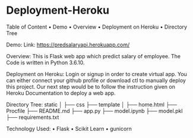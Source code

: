 # Deployment-Heroku

Table of Content
•	Demo
•	Overview
•	Deployment on Heroku
•	Directory Tree

Demo:
Link: https://predsalaryapi.herokuapp.com/


Overview:
This is Flask web app which predict salary of employee. The Code is written in Python 3.6.10. 

Deployment on Heroku:
Login or signup in order to create virtual app. You can either connect your github profile or download ctl to manually deploy this project.
Our next step would be to follow the instruction given on Heroku Documentation to deploy a web app.


Directory Tree:
static 
│   ├── css
├── template
│   ├── home.html
├── Procfile
├── README.md
├── app.py
├── model.ipynb
├── model.pkl
├── requirements.txt

Technology Used:
•	Flask
•	Scikit Learn
•	gunicorn
